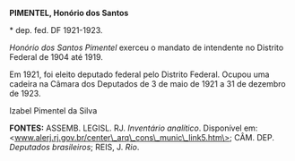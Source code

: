 **PIMENTEL, Honório dos Santos**

\* dep. fed. DF 1921-1923.

*Honório dos Santos Pimentel* exerceu o mandato de intendente no
Distrito Federal de 1904 até 1919.

Em 1921, foi eleito deputado federal pelo Distrito Federal. Ocupou uma
cadeira na Câmara dos Deputados de 3 de maio de 1921 a 31 de dezembro de
1923.

Izabel Pimentel da Silva

**FONTES:** ASSEMB. LEGISL. RJ. *Inventário analítico*. Disponível em:
\<www.alerj.rj.gov.br/center\_arq\_cons\_munic\_link5.htm\>; CÂM. DEP.
*Deputados brasileiros*; REIS, J. *Rio*.
